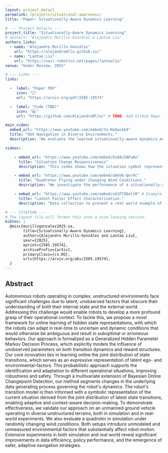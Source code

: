 ```yaml
---
layout: project_detail
permalink: /projects/situational-awareness/
title: "Paper: Situationally-Aware Dynamics Learning" 

# --- Project Details ---
project_title: "Situationally-Aware Dynamics Learning"
# authors: "Alejandro Murillo-González & Lantao Liu"
authors_links:
  - name: "Alejandro Murillo-González"
    url: "https://alejandromllo.github.io/"
  - name: "Lantao Liu"
    url: "https://vail-robotics.net/pages/lantaoliu"
venue: "Under Review, 2025"

# --- Links ---
links:

  -  label: "Paper PDF"
     icon: "📄"
     url: "https://arxiv.org/pdf/2505.19574"

  -  label: "Code (TBD)"
     icon: "💻"
     url: "https://github.com/AlejandroMllo/" # TODO: Add GitHub Repo 1 URL

main_video:
  embed_url: "https://www.youtube.com/embed/7a-NzAackE4"
  title: "UGV Navigation in Diverse Environments."
  description: "We evaluate the learned situationally-aware dynamics model in a set of unstructured terrain navigation tasks."

videos:

    - embed_url: "https://www.youtube.com/embed/Eo68c5APuAo"
      title: "Situation Change Responsiveness"
      description: "This video shows how the situation symbol representing the latent factors experienced by the robot change as it traverses multiple scenarios."

    - embed_url: "https://www.youtube.com/embed/a9oVk-Qor9c" 
      title: "Quadrotor Flying under Changing Wind Conditions."
      description: "We investigate the performance of a situationally-aware dynamics model for a quadrotor tasked with crossing a series of gates suppend in the air while being disturbed by sudden changes in wind patterns."

    - embed_url: "https://www.youtube.com/embed/xGSFT9QvtJ0" # Example for a Vimeo video
      title: "Latent Factor Effect Characterization."
      description: "Data collection to present a real world example of the motivation for a latent factor representation learning method."

# --- CITATION ---
# The layout file will format this into a nice-looking section.
bibtex: | 
  @misc{murillogonzalez2025-sa,
        title={Situationally-Aware Dynamics Learning}, 
        author={Alejandro Murillo-González and Lantao Liu},
        year={2025},
        eprint={2505.19574},
        archivePrefix={arXiv},
        primaryClass={cs.RO},
        url={https://arxiv.org/abs/2505.19574}, 
  }
---
```


## Abstract

Autonomous robots operating in complex, unstructured environments face significant challenges due to latent, unobserved factors that obscure their understanding of both their internal state and the external world. Addressing this challenge would enable robots to develop a more profound grasp of their operational context. To tackle this, we propose a novel framework for online learning of hidden state representations, with which the robots can adapt in real-time to uncertain and dynamic conditions that would otherwise be ambiguous and result in suboptimal or erroneous behaviors. Our approach is formalized as a Generalized Hidden Parameter Markov Decision Process, which explicitly models the influence of unobserved parameters on both transition dynamics and reward structures. Our core innovation lies in learning online the joint distribution of state transitions, which serves as an expressive representation of latent ego- and environmental-factors. This probabilistic approach supports the identification and adaptation to different operational situations, improving robustness and safety. Through a multivariate extension of Bayesian Online Changepoint Detection, our method segments changes in the underlying data generating process governing the robot's dynamics. The robot's transition model is then informed with a symbolic representation of the current situation derived from the joint distribution of latest state transitions, enabling adaptive and context-aware decision-making. To demonstrate effectiveness, we validate our approach on an unmanned ground vehicle operating in diverse unstructured terrains, both in simulation and in real-world experiments. We also evaluate a quadrotor in simulation under randomly changing wind conditions. Both setups introduce unmodeled and unmeasured environmental factors that substantially affect robot motion. Extensive experiments in both simulation and real world reveal significant improvements in data efficiency, policy performance, and the emergence of safer, adaptive navigation strategies.

<!-- ## More Details

Here you can go into more depth about the project. You can add images, diagrams, or further explanations that wouldn't fit on the main resume page.

![Placeholder Diagram](https://placehold.co/600x300/f0f0f0/333?text=Project+Diagram)
*Fig. 1: A diagram explaining our novel approach.* -->